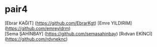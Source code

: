 # pair4

[Ebrar KAĞIT] (https://github.com/EbrarKgt)
[Emre YILDIRIM] (https://github.com/emreyldrm)  
[Sema ŞAHİNBAY] (https://github.com/semasahinbay) 
[Rıdvan EKİNCİ] (https://github.com/rdvneknc) 
